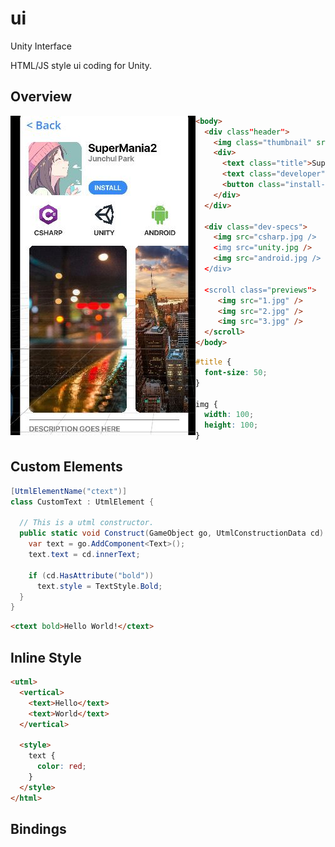 # ui
Unity Interface<br>

HTML/JS style ui coding for Unity.

Overview
----
<img align="left" src="sample.jpg">

```html
<body>
  <div class"header"> 
    <img class="thumbnail" src="thumbnail.jpg" />
    <div>
      <text class="title">SuperMania2</text>
      <text class="developer">Junchul Park</text>
      <button class="install-btn">INSTALL</button>
    </div>
  </div>
  
  <div class="dev-specs">
    <img src="csharp.jpg />
    <img src="unity.jpg />
    <img src="android.jpg /> 
  </div>
  
  <scroll class="previews">
     <img src="1.jpg" />
     <img src="2.jpg" />
     <img src="3.jpg" />
  </scroll>
</body>
```
```css
#title {
  font-size: 50;
}

img {
  width: 100;
  height: 100;
}
```

Custom Elements
----
```cs
[UtmlElementName("ctext")]
class CustomText : UtmlElement {

  // This is a utml constructor.
  public static void Construct(GameObject go, UtmlConstructionData cd) {
    var text = go.AddComponent<Text>();
    text.text = cd.innerText;
    
    if (cd.HasAttribute("bold"))
      text.style = TextStyle.Bold;
  }
}
```
```html
<ctext bold>Hello World!</ctext>
```

Inline Style
----
```html
<utml>
  <vertical>
    <text>Hello</text>
    <text>World</text>
  </vertical>
  
  <style>
    text {
      color: red;
    }
  </style>
</html>
```

Bindings
----
